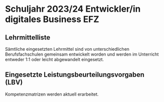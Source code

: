 # Schuljahr 2023/24 Entwickler/in digitales Business EFZ

## Lehrmittelliste
Sämtliche eingesetzten Lehrmittel sind von unterschiedlichen Berufsfachschulen gemeinsam entwickelt worden und werden im Unterricht entweder 1:1 oder leicht abgewandelt eingesetzt. 

## Eingesetzte Leistungsbeurteilungsvorgaben (LBV)

Kompetenzmatrizen werden aktuell erarbeitet.